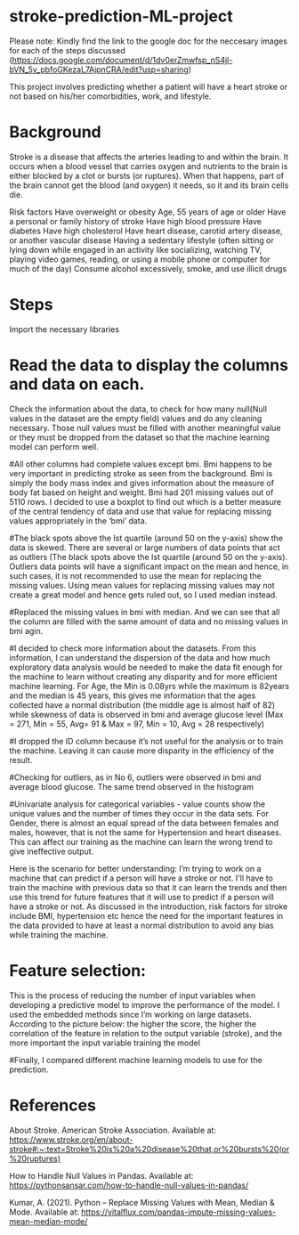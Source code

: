# stroke-prediction-ML-project

Please note: Kindly find the link to the google doc for the neccesary images for each of the steps discussed (https://docs.google.com/document/d/1dv0erZmwfsp_nS4jl-bVN_5v_pbfoGKezaL7AjpnCRA/edit?usp=sharing)

This project involves predicting whether a patient will have a heart stroke or not based on his/her comorbidities, work, and lifestyle.

# Background
Stroke is a disease that affects the arteries leading to and within the brain. It occurs when a blood vessel that carries oxygen and nutrients to the brain is either blocked by a clot or bursts (or ruptures). When that happens, part of the brain cannot get the blood (and oxygen) it needs, so it and its brain cells die. 

Risk factors
Have overweight or obesity
Age, 55 years of age or older
Have a personal or family history of stroke
Have high blood pressure
Have diabetes
Have high cholesterol
Have heart disease, carotid artery disease, or another vascular disease
Having a sedentary lifestyle (often sitting or lying down while engaged in an activity like socializing, watching TV, playing video games, reading, or using a mobile phone or computer for much of the day)
Consume alcohol excessively, smoke, and use illicit drugs

# Steps
Import the necessary libraries

 
# Read the data to display the columns and data on each.

Check the information about the data, to check for how many null(Null values in the dataset are the empty field) values and do any cleaning necessary. Those null values must be filled with another meaningful value or they must be dropped from the dataset so that the machine learning model can perform well.


#All other columns had complete values except bmi. Bmi happens to be very important in predicting stroke as seen from the background. Bmi is simply the body mass index and gives information about the measure of body fat based on height and weight. Bmi had 201 missing values out of 5110 rows.
I decided to use a boxplot to find out which is a better measure of the central tendency of data and use that value for replacing missing values appropriately in the ‘bmi’ data. 

#The black spots above the Ist quartile (around 50 on the y-axis) show the data is skewed. There are several or large numbers of data points that act as outliers (The black spots above the Ist quartile (around 50 on the y-axis). Outliers data points will have a significant impact on the mean and hence, in such cases, it is not recommended to use the mean for replacing the missing values. Using mean values for replacing missing values may not create a great model and hence gets ruled out, so I used median instead.



#Replaced the missing values in bmi with median. And we can see that all the column are filled with the same amount of data and no missing values in bmi agin.

#I decided to check more information about the datasets. From this information, I can understand the dispersion of the data and how much exploratory data analysis would be needed to make the data fit enough for the machine to learn without creating any disparity and for more efficient machine learning. For Age, the Min is 0.08yrs while the maximum is 82years and the median is 45 years, this gives me information that the ages collected have a normal distribution (the middle age is almost half of 82) while skewness of data is observed in bmi and average glucose level (Max = 271, Min = 55, Avg= 91 & Max = 97, Min = 10, Avg = 28 respectively)


#I dropped the ID column because it’s not useful for the analysis or to train the machine. Leaving it can cause more disparity in the efficiency of the result.


#Checking for outliers, as in No 6, outliers were observed in bmi and average blood glucose. The same trend observed in the histogram 


#Univariate analysis for categorical variables - value counts show the unique values and the number of times they occur in the data sets. For Gender, there is almost an equal spread of the data between females and males, however, that is not the same for Hypertension and heart diseases. This can affect our training as the machine can learn the wrong trend to give ineffective output.

Here is the scenario for better understanding:
I’m trying to work on a machine that can predict if a person will have a stroke or not. I'll have to train the machine with previous data so that it can learn the trends and then use this trend for future features that it will use to predict if a person will have a stroke or not. As discussed in the introduction, risk factors for stroke include BMI, hypertension etc hence the need for the important features in the data provided to have at least a normal distribution to avoid any bias while training the machine.


# Feature selection: 
This is the process of reducing the number of input variables when developing a predictive model to improve the performance of the model. I used the embedded methods since I’m working on large datasets. According to the picture below: the higher the score, the higher the correlation of the feature in relation to the output variable (stroke), and the more important the input variable training the model
 

#Finally, I compared different machine learning models to use for the prediction.


# References
About Stroke. American Stroke Association. Available at: https://www.stroke.org/en/about-stroke#:~:text=Stroke%20is%20a%20disease%20that,or%20bursts%20(or%20ruptures)

How to Handle Null Values in Pandas. Available at:
https://pythonsansar.com/how-to-handle-null-values-in-pandas/

Kumar, A. (2021). Python – Replace Missing Values with Mean, Median & Mode. Available at:
https://vitalflux.com/pandas-impute-missing-values-mean-median-mode/


